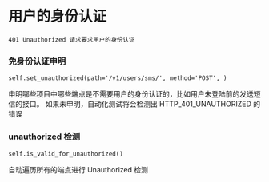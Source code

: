 # 用户的身份认证

    401	Unauthorized 请求要求用户的身份认证

### 免身份认证申明

    self.set_unauthorized(path='/v1/users/sms/', method='POST', )

申明哪些项目中哪些端点是不需要用户的身份认证的，比如用户未登陆前的发送短信的接口。
如果未申明，自动化测试将会检测出 HTTP_401_UNAUTHORIZED 的错误


### unauthorized 检测
    self.is_valid_for_unauthorized()
    
自动遍历所有的端点进行 Unauthorized 检测

